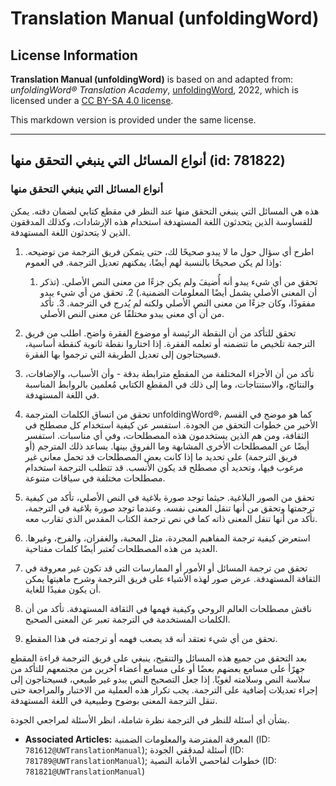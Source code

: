 # Translation Manual (unfoldingWord)

## License Information

**Translation Manual (unfoldingWord)** is based on and adapted from: _unfoldingWord® Translation Academy_, [unfoldingWord](https://unfoldingword.org/utw), 2022, which is licensed under a [CC BY-SA 4.0 license](https://creativecommons.org/licenses/by-sa/4.0/legalcode.en).

This markdown version is provided under the same license.



--------------------------------

## أنواع المسائل التي ينبغي التحقق منها (id: 781822)

### أنواع المسائل التي ينبغي التحقق منها

هذه هي المسائل التي ينبغي التحقق منها عند النظر في مقطع كتابي لضمان دقته. يمكن للقساوسة الذين يتحدثون اللغة المستهدفة استخدام هذه الإرشادات، وكذلك المدققون الذين لا يتحدثون اللغة المستهدفة.

1. اطرح أي سؤال حول ما لا يبدو صحيحًا لك، حتى يتمكن فريق الترجمة من توضيحه. وإذا لم يكن صحيحًا بالنسبة لهم أيضًا، يمكنهم تعديل الترجمة. في العموم:

    1. تحقق من أي شيء يبدو أنه أُضيفَ ولم يكن جزءًا من معنى النص الأصلي. (تذكر أن المعنى الأصلي يشمل أيضًا المعلومات الضمنية.)
        2. تحقق من أي شيء يبدو مفقودًا، وكان جزءًا من معنى النص الأصلي ولكنه لم يُدرج في الترجمة.
        3. تأكد من أن أي معنى يبدو مختلفًا عن معنى النص الأصلي.
2. تحقق للتأكد من أن النقطة الرئيسة أو موضوع الفقرة واضح. اطلب من فريق الترجمة تلخيص ما تتضمنه أو تعلمه الفقرة. إذا اختاروا نقطة ثانوية كنقطة أساسية، فسيحتاجون إلى تعديل الطريقة التي ترجموا بها الفقرة.
3. تأكد من أن الأجزاء المختلفة من المقطع مترابطة بدقة \- وأن الأسباب، والإضافات، والنتائج، والاستنتاجات، وما إلى ذلك في المقطع الكتابي مُعلمين بالروابط المناسبة في اللغة المستهدفة.
4. تحقق من اتساق الكلمات المترجمة unfoldingWord®، كما هو موضح في القسم الأخير من خطوات التحقق من الجودة. استفسر عن كيفية استخدام كل مصطلح في الثقافة، ومن هم الذين يستخدمون هذه المصطلحات، وفي أي مناسبات. استفسر أيضًا عن المصطلحات الأخرى المشابهة وما الفروق بينها. يساعد ذلك المترجم (أو فريق الترجمة) على تحديد ما إذا كانت بعض المصطلحات قد تحمل معاني غير مرغوب فيها، وتحديد أي مصطلح قد يكون الأنسب. قد تتطلب الترجمة استخدام مصطلحات مختلفة في سياقات متنوعة.
5. تحقق من الصور البلاغية. حيثما توجد صورة بلاغية في النص الأصلي، تأكد من كيفية ترجمتها وتحقق من أنها تنقل المعنى نفسه. وعندما توجد صورة بلاغية في الترجمة، تأكد من أنها تنقل المعنى ذاته كما في نص ترجمة الكتاب المقدس الذي تقارب معه.
6. استعرض كيفية ترجمة المفاهيم المجردة، مثل المحبة، والغفران، والفرح، وغيرها. العديد من هذه المصطلحات تُعتبر أيضًا كلمات مفتاحية.
7. تحقق من ترجمة المسائل أو الأمور أو الممارسات التي قد تكون غير معروفة في الثقافة المستهدفة. عرض صور لهذه الأشياء على فريق الترجمة وشرح ماهيتها يمكن أن يكون مفيدًا للغاية.
8. ناقش مصطلحات العالم الروحي وكيفية فهمها في الثقافة المستهدفة. تأكد من أن الكلمات المستخدمة في الترجمة تعبر عن المعنى الصحيح.
9. تحقق من أي شيء تعتقد أنه قد يصعب فهمه أو ترجمته في هذا المقطع.

بعد التحقق من جميع هذه المسائل والتنقيح، ينبغي على فريق الترجمة قراءة المقطع جهرًأ على مسامع بعضهم بعضًا أو على مسامع أعضاء آخرين من مجتمعهم للتأكد من سلاسة النص وسلامته لغويًا. إذا جعل التصحيح النص يبدو غير طبيعي، فسيحتاجون إلى إجراء تعديلات إضافية على الترجمة. يجب تكرار هذه العملية من الاختبار والمراجعة حتى تنقل الترجمة المعنى بوضوح وطبيعية في اللغة المستهدفة.

بشأن أي أسئلة للنظر في الترجمة نظرة شاملة، انظر الأسئلة لمراجعي الجودة.

* **Associated Articles:** المعرفة المفترضة والمعلومات الضمنية (ID: `781612@UWTranslationManual`); أسئلة لمدققي الجودة (ID: `781789@UWTranslationManual`); خطوات لفاحصي الأمانة النصية (ID: `781821@UWTranslationManual`)

